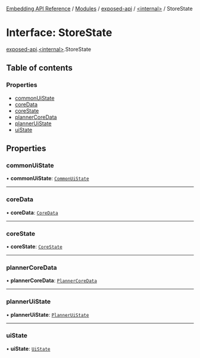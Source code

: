 [Embedding API Reference](../README.md) / [Modules](../modules/README.md) / [exposed-api](../modules/exposed_api.md) / [\<internal\>](../modules/exposed_api._internal_.md) / StoreState

# Interface: StoreState

[exposed-api](../modules/exposed_api.md).[\<internal\>](../modules/exposed_api._internal_.md).StoreState

## Table of contents

### Properties

- [commonUiState](exposed_api._internal_.StoreState.md#commonuistate)
- [coreData](exposed_api._internal_.StoreState.md#coredata)
- [coreState](exposed_api._internal_.StoreState.md#corestate)
- [plannerCoreData](exposed_api._internal_.StoreState.md#plannercoredata)
- [plannerUiState](exposed_api._internal_.StoreState.md#planneruistate)
- [uiState](exposed_api._internal_.StoreState.md#uistate)

## Properties

### commonUiState

• **commonUiState**: [`CommonUiState`](exposed_api._internal_.CommonUiState.md)

___

### coreData

• **coreData**: [`CoreData`](exposed_api._internal_.CoreData.md)

___

### coreState

• **coreState**: [`CoreState`](exposed_api._internal_.CoreState.md)

___

### plannerCoreData

• **plannerCoreData**: [`PlannerCoreData`](exposed_api._internal_.PlannerCoreData.md)

___

### plannerUiState

• **plannerUiState**: [`PlannerUiState`](exposed_api._internal_.PlannerUiState.md)

___

### uiState

• **uiState**: [`UiState`](exposed_api._internal_.UiState.md)
